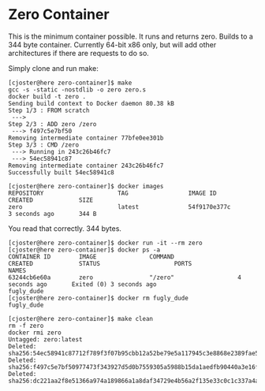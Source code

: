 Zero Container
==============

This is the minimum container possible. It runs and returns zero. Builds to
a 344 byte container. Currently 64-bit x86 only, but will add other
architectures if there are requests to do so. 

Simply clone and run make:

```
[cjoster@here zero-container]$ make
gcc -s -static -nostdlib -o zero zero.s
docker build -t zero .
Sending build context to Docker daemon 80.38 kB
Step 1/3 : FROM scratch
 ---> 
Step 2/3 : ADD zero /zero
 ---> f497c5e7bf50
Removing intermediate container 77bfe0ee301b
Step 3/3 : CMD /zero
 ---> Running in 243c26b46fc7
 ---> 54ec58941c87
Removing intermediate container 243c26b46fc7
Successfully built 54ec58941c8
```
```
[cjoster@here zero-container]$ docker images
REPOSITORY                     TAG                 IMAGE ID            CREATED             SIZE
zero                           latest              54f9170e377c        3 seconds ago       344 B
```
You read that correctly. 344 bytes.


```
[cjoster@here zero-container]$ docker run -it --rm zero
[cjoster@here zero-container]$ docker ps -a
CONTAINER ID        IMAGE               COMMAND                  CREATED             STATUS                     PORTS               NAMES
63244cb6e60a        zero                "/zero"                  4 seconds ago       Exited (0) 3 seconds ago                       fugly_dude
[cjoster@here zero-container]$ docker rm fugly_dude
fugly_dude
```

```
[cjoster@here zero-container]$ make clean
rm -f zero
docker rmi zero
Untagged: zero:latest
Deleted: sha256:54ec58941c87712f789f3f07b95cbb12a52be79e5a117945c3e8868e2389fae5
Deleted: sha256:f497c5e7bf50977473f343927d5d0b7559305a5988b15da1aedfb90440a3e16f
Deleted: sha256:dc221aa2f8e51366a974a189866a1a8daf34729e4b56a2f135e33c0c1c337a4a
```

